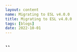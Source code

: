 ```yaml
---
layout: content
name: Migrating to ESL v4.0.0
title: Migrating to ESL v4.0.0
tags: [blogs]
date: 2022-10-01
---
```


## ``
